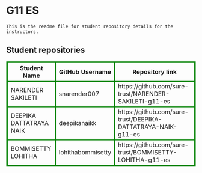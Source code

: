 # G11 ES
    This is the readme file for student repository details for the instructors.
## Student repositories 
<table style="border : 2px solid green; width:100%;">
<tr >
<th style="border : 2px solid green;">Student Name</th>
<th style="border : 2px solid green;">GitHub Username</th>
<th style="border : 2px solid green;">Repository link</th>
</tr>
<tr style="border : 2px solid green;">
<td style="border : 2px solid green;">NARENDER SAKILETI</td> 

<td style="border : 2px solid green;">snarender007</td> 

<td style="border : 2px solid green;">https://github.com/sure-trust/NARENDER-SAKILETI-g11-es</td> 
</tr>

<tr style="border : 2px solid green;">
<td style="border : 2px solid green;">DEEPIKA DATTATRAYA NAIK</td> 

<td style="border : 2px solid green;">deepikanaikk</td> 

<td style="border : 2px solid green;">https://github.com/sure-trust/DEEPIKA-DATTATRAYA-NAIK-g11-es</td> 
</tr>

<tr style="border : 2px solid green;">
<td style="border : 2px solid green;">BOMMISETTY LOHITHA</td> 

<td style="border : 2px solid green;">lohithabommisetty</td> 

<td style="border : 2px solid green;">https://github.com/sure-trust/BOMMISETTY-LOHITHA-g11-es</td> 
</tr>
